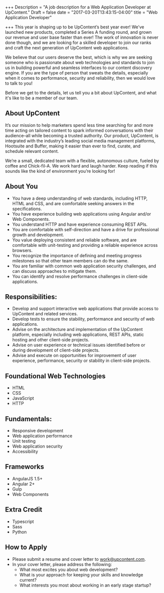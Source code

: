 +++
Description = "A job description for a Web Application Developer at UpContent."
Draft = false
date = "2017-03-20T13:43:15-04:00"
title = "Web Application Developer"

+++
This year is shaping up to be UpContent’s best year ever! We’ve launched new products, completed a Series A funding round, and grown our revenue and user base faster than ever! The work of innovation is never done though, and we are looking for a skilled developer to join our ranks and craft the next generation of UpContent web applications.

We believe that our users deserve the best, which is why we are seeking someone who is passionate about web technologies and standards to join us in building powerful and seamless interfaces to our content discovery engine. If you are the type of person that sweats the details, especially when it comes to performance, security and reliability, then we would love to talk to you!

Before we get to the details, let us tell you a bit about UpContent, and what it's like to be a member of our team.

## About UpContent

It’s our mission to help marketers spend less time searching for and more time acting on tailored content to spark informed conversations with their audience–all while becoming a trusted authority. Our product, UpContent, is integrated with the industry’s leading social media management platforms, Hootsuite and Buffer, making it easier than ever to find, curate, and schedule relevant content.

We’re a small, dedicated team with a flexible, autonomous culture, fueled by coffee and Chick-fil-A. We work hard and laugh harder. Keep reading if this sounds like the kind of environment you’re looking for!

## About You
* You have a deep understanding of web standards, including HTTP, HTML and CSS, and are comfortable seeking answers in the specifications.
* You have experience building web applications using Angular and/or Web Components.
* You understand HTTP and have experience consuming REST APIs.
* You are comfortable with self-direction and have a drive for professional growth and development.
* You value deploying consistent and reliable software, and are comfortable with unit-testing and providing a reliable experience across browsers.
* You recognize the importance of defining and meeting progress milestones so that other team members can do the same.
* You are familiar with common web application security challenges, and can discuss approaches to mitigate them.
* You can identify and resolve performance challenges in client-side applications.

## Responsibilities:
* Develop and support interactive web applications that provide access to UpContent and related services.
* Develop tests to ensure the stability, performance and security of web applications.
* Advise on the architecture and implementation of the UpContent platform, especially including web applications, REST APIs, static hosting and other client-side projects.
* Advise on user experience or technical issues identified before or during development of client-side projects.
* Advise and execute on opportunities for improvement of user experience, performance, security or stability in client-side projects.

## Foundational Web Technologies
* HTML
* CSS
* JavaScript
* HTTP

## Fundamentals:
* Responsive development
* Web application performance
* Unit testing
* Web application security
* Accessibility

## Frameworks
* AngularJS 1.5+
* Angular 2+
* Gulp
* Web Components

## Extra Credit
* Typescript
* Sass
* Python

## How to Apply
* Please submit a resume and cover letter to <a href="mailto:work@upcontent.com">work@upcontent.com</a>.
* In your cover letter, please address the following:
  * What most excites you about web development?
  * What is your approach for keeping your skills and knowledge current?
  * What interests you most about working in an early stage startup?
